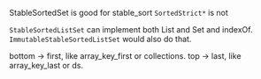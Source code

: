 StableSortedSet is good for stable_sort
`SortedStrict*` is not

`StableSortedListSet` can implement both List and Set and indexOf.
`ImmutableStableSortedListSet` would also do that.

bottom -> first, like array_key_first or collections.
top -> last, like array_key_last or ds.
